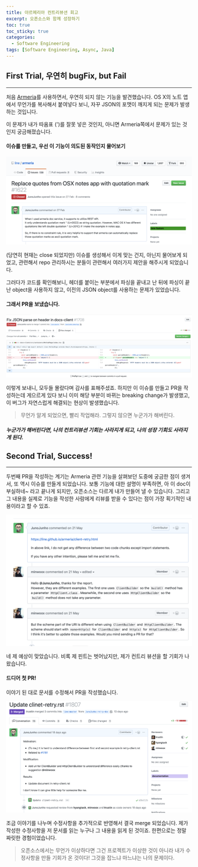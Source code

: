 ```yaml
---
title: 아르메리아 컨트리뷰션 회고
excerpt: 오픈소스와 함께 성장하기
toc: true
toc_sticky: true
categories:
  - Software Engineering
tags: [Software Engineering, Async, Java]
---
```


## First Trial, 우연히 bugFix, but Fail
-------

처음 [Armeria](https://line.github.io/armeria/)를 사용하면서, 우연히 되지 않는 기능을 발견했습니다. OS X의 노트 앱에서 무언가를 복사해서 붙여넣다 보니, 자꾸 JSON의 포맷이 깨지게 되는 문제가 발생하는 것입니다.

이 문제가 내가 따옴표 (')를 잘못 넣은 것인지, 아니면 Armeria쪽에서 문제가 있는 것인지 궁금해졌습니다.

#### 이슈를 만들고, 우선 이 기능이 의도된 동작인지 물어보기

![first_issue](../../img/post/0621/0621_img_01.png)

(당연히 현재는 close 되었지만) 이슈를 생성해서 이게 맞는 건지, 아닌지 물어보게 되었고, 관련해서 repo 관리하시는 분들이 관련해서 여러가지 제안을 해주시게 되었습니다.

그러다가 코드를 확인해보니, 헤더를 붙이는 부분에서 파싱을 끝내고 난 뒤에 파싱이 끝난 object을 사용하지 않고, 이전의 JSON object를 사용하는 문제가 있었습니다.

#### 그래서 PR을 보냈습니다.

![first_pr](../../img/post/0621/0621_img_02.png)

이렇게 보내니, 모두들 몰랐다며 감사를 표해주셨죠. 하지만 이 이슈를 만들고 PR을 작성하는데 게으르게 있다 보니 이미 해당 부분이 바뀌는 breaking change가 발생했고, 이 버그가 자연스럽게 해결되는 현상이 발생했습니다.

> 무언가 알게 되었으면, 빨리 작업해라. 그렇지 않으면 누군가가 해버린다.

##### 누군가가 해버린다면, 나의 컨트리뷰션 기회는 사라지게 되고, 나의 성장 기회도 사라지게 된다.

## Second Trial, Success!
-------

두번째 PR을 작성하는 계기는 Armeria 관련 기능을 살펴보던 도중에 궁금한 점이 생겨서, 또 역시 이슈를 만들게 되었습니다. 보통 기능에 대한 설명이 부족하면, 아 이 doc이 부실하네~ 라고 끝나게 되지만, 오픈소스는 다르게 내가 만들어 낼 수 있습니다. 그리고 그 내용을 실제로 기능을 작성한 사람에게 리뷰를 받을 수 있다는 점이 가장 획기적인 내용이라고 할 수 있죠.

![second_issue](../../img/post/0621/0621_img_03.png)

네 제 예상이 맞았습니다. 비록 제 핀트는 벗어났지만, 제가 컨트리 뷰션을 할 기회가 나왔습니다.

#### 드디어 첫 PR!

이야기 된 대로 문서를 수정해서 PR을 작성했습니다.

![second_pr](../../img/post/0621/0621_img_04.png)

조금 이야기를 나누며 수정사항을 추가적으로 반영해서 결국 merge 되었습니다. 제가 작성한 수정사항을 저 문서를 읽는 누구나 그 내용을 읽게 된 것이죠. 한편으로는 정말 짜릿한 경험이었습니다.

> 오픈소스에서는 무언가 이상하다면 그건 프로젝트가 이상한 것이 아니라 내가 수정사항을 만들 기회가 온 것이다! 그것을 잡느냐 마느냐는 나의 문제이다.